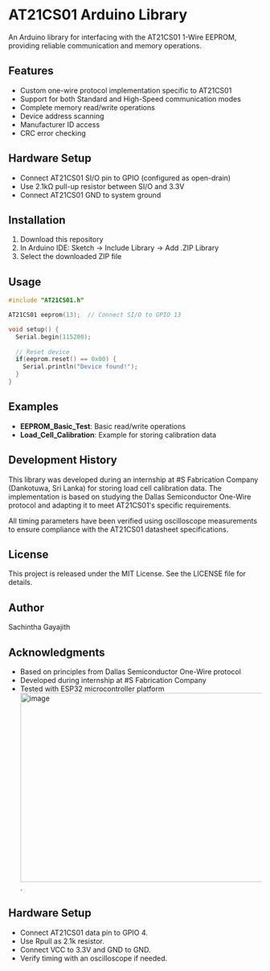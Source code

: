 # AT21CS01 Arduino Library

An Arduino library for interfacing with the AT21CS01 1-Wire EEPROM, providing reliable communication and memory operations.

## Features

- Custom one-wire protocol implementation specific to AT21CS01
- Support for both Standard and High-Speed communication modes
- Complete memory read/write operations
- Device address scanning
- Manufacturer ID access
- CRC error checking

## Hardware Setup

- Connect AT21CS01 SI/O pin to GPIO (configured as open-drain)
- Use 2.1kΩ pull-up resistor between SI/O and 3.3V
- Connect AT21CS01 GND to system ground

## Installation

1. Download this repository
2. In Arduino IDE: Sketch -> Include Library -> Add .ZIP Library
3. Select the downloaded ZIP file

## Usage

```cpp
#include "AT21CS01.h"

AT21CS01 eeprom(13);  // Connect SI/O to GPIO 13

void setup() {
  Serial.begin(115200);
  
  // Reset device
  if(eeprom.reset() == 0x00) {
    Serial.println("Device found!");
  }
}
```

## Examples

- **EEPROM_Basic_Test**: Basic read/write operations
- **Load_Cell_Calibration**: Example for storing calibration data

## Development History

This library was developed during an internship at #S Fabrication Company (Dankotuwa, Sri Lanka) for storing load cell calibration data. The implementation is based on studying the Dallas Semiconductor One-Wire protocol and adapting it to meet AT21CS01's specific requirements.

All timing parameters have been verified using oscilloscope measurements to ensure compliance with the AT21CS01 datasheet specifications.

## License

This project is released under the MIT License. See the LICENSE file for details.

## Author

Sachintha Gayajith

## Acknowledgments

- Based on principles from Dallas Semiconductor One-Wire protocol
- Developed during internship at #S Fabrication Company
- Tested with ESP32 microcontroller platform
<img width="796" height="376" alt="image" src="https://github.com/user-attachments/assets/fd1a2aa9-c512-4903-a12f-562e4cd0d1bd" />.
## Hardware Setup

- Connect AT21CS01 data pin to GPIO 4.  
- Use Rpull as 2.1k resistor.  
- Connect VCC to 3.3V and GND to GND.  
- Verify timing with an oscilloscope if needed.
